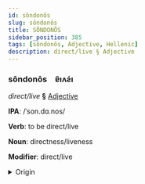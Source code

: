 ```yaml
---
id: sôndonôs
slug: sôndonôs
title: SÔNDONÔS
sidebar_position: 385
tags: [sôndonôs, Adjective, Hellenic]
description: direct/live § Adjective
---
```


### sôndonôs&emsp;<span kind="abugida">ɐ̃ıʌƨ́ı</span>

*direct/live* **§** [Adjective](../../tags/Adjective)

**IPA**: /ˈson.dɑ.nos/

**Verb**: to be direct/live

**Noun**: directness/liveness

**Modifier**: direct/live

<details>
    <summary>Origin</summary>
    Greek ζωντανός zontanós /zon.daˈnos/<br/>
    <em>Hellenic Language Family</em>
</details>